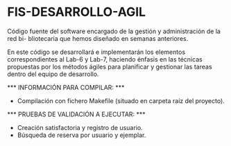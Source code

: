 # FIS-DESARROLLO-AGIL

Código fuente del software encargado de la gestión y administración de la red bi-
bliotecaria que hemos diseñado en semanas anteriores.

En este código se desarrollará e implementarán los elementos correspondientes al
Lab-6 y Lab-7, haciendo énfasis en las técnicas propuestas por los métodos ágiles 
para planificar y gestionar las tareas dentro del equipo de desarrollo.


*** INFORMACIÓN PARA COMPILAR: ***

- Compilación con fichero Makefile (situado en carpeta raíz del proyecto).


*** PRUEBAS DE VALIDACIÓN A EJECUTAR: ***

- Creación satisfactoria y registro de usuario.
- Búsqueda de reserva por usuario y ejemplar.